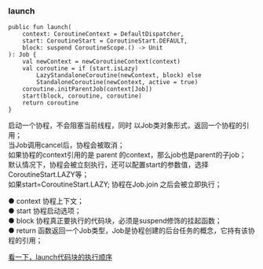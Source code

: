 ### launch  
  
```
public fun launch(
    context: CoroutineContext = DefaultDispatcher,
    start: CoroutineStart = CoroutineStart.DEFAULT,
    block: suspend CoroutineScope.() -> Unit
): Job {
    val newContext = newCoroutineContext(context)
    val coroutine = if (start.isLazy)
        LazyStandaloneCoroutine(newContext, block) else
        StandaloneCoroutine(newContext, active = true)
    coroutine.initParentJob(context[Job])
    start(block, coroutine, coroutine)
    return coroutine
}
```
启动一个协程，不会阻塞当前线程，同时 以Job类对象形式，返回一个协程的引用；  
当Job调用cancel后，协程会被取消；  
如果协程的context引用的是 parent 的context，那么job也是parent的子job；  
默认情况下，协程会被立刻执行，还可以配置start的参数值，选择CoroutineStart.LAZY等；  
如果start=CoroutineStart.LAZY; 协程在Job.join 之后会被立即执行；    

● context  协程上下文；  
● start  协程启动选项；  
● block  协程真正要执行的代码块，必须是suspend修饰的挂起函数；  
● return  函数返回一个Job类型，Job是协程创建的后台任务的概念，它持有该协程的引用；  

[看一下，launch代码块的执行顺序](../launch/launchOrder.md)   

